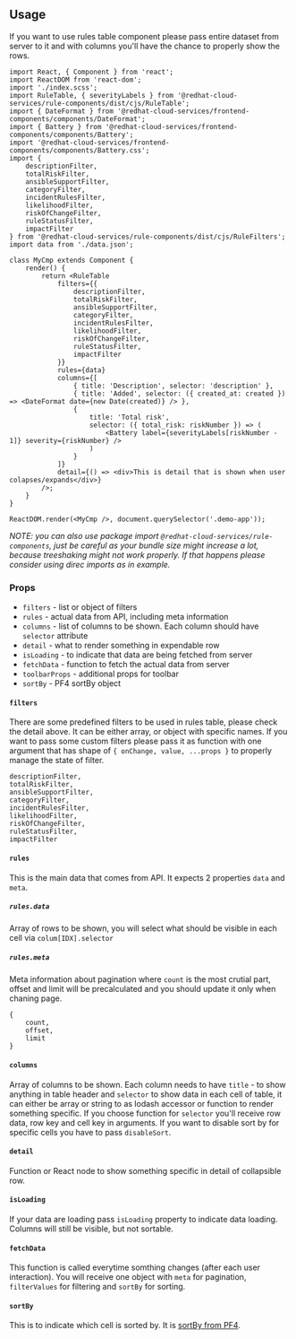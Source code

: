 ## Usage

If you want to use rules table component please pass entire dataset from server to it and with columns you'll have the chance to properly show the rows.

```JSX
import React, { Component } from 'react';
import ReactDOM from 'react-dom';
import './index.scss';
import RuleTable, { severityLabels } from '@redhat-cloud-services/rule-components/dist/cjs/RuleTable';
import { DateFormat } from '@redhat-cloud-services/frontend-components/components/DateFormat';
import { Battery } from '@redhat-cloud-services/frontend-components/components/Battery';
import '@redhat-cloud-services/frontend-components/components/Battery.css';
import {
    descriptionFilter,
    totalRiskFilter,
    ansibleSupportFilter,
    categoryFilter,
    incidentRulesFilter,
    likelihoodFilter,
    riskOfChangeFilter,
    ruleStatusFilter,
    impactFilter
} from '@redhat-cloud-services/rule-components/dist/cjs/RuleFilters';
import data from './data.json';

class MyCmp extends Component {
    render() {
        return <RuleTable
            filters={{
                descriptionFilter,
                totalRiskFilter,
                ansibleSupportFilter,
                categoryFilter,
                incidentRulesFilter,
                likelihoodFilter,
                riskOfChangeFilter,
                ruleStatusFilter,
                impactFilter
            }}
            rules={data}
            columns={[
                { title: 'Description', selector: 'description' },
                { title: 'Added', selector: ({ created_at: created }) => <DateFormat date={new Date(created)} /> },
                {
                    title: 'Total risk',
                    selector: ({ total_risk: riskNumber }) => (
                        <Battery label={severityLabels[riskNumber - 1]} severity={riskNumber} />
                    )
                }
            ]}
            detail={() => <div>This is detail that is shown when user colapses/expands</div>}
        />;
    }
}

ReactDOM.render(<MyCmp />, document.querySelector('.demo-app'));
```

*NOTE: you can also use package import `@redhat-cloud-services/rule-components`, just be careful as your bundle size might increase a lot, because treeshaking might not work properly. If that happens please consider using direc imports as in example.*

### Props

* `filters` - list or object of filters
* `rules` - actual data from API, including meta information
* `columns` - list of columns to be shown. Each column should have `selector` attribute
* `detail` - what to render something in expendable row
* `isLoading` - to indicate that data are being fetched from server
* `fetchData` - function to fetch the actual data from server
* `toolbarProps` - additional props for toolbar
* `sortBy` - PF4 sortBy object

#### `filters`

There are some predefined filters to be used in rules table, please check the detail above. It can be either array, or object with specific names. If you want to pass some custom filters please pass it as function with one argument that has shape of `{ onChange, value, ...props }` to properly manage the state of filter.

```
descriptionFilter,
totalRiskFilter,
ansibleSupportFilter,
categoryFilter,
incidentRulesFilter,
likelihoodFilter,
riskOfChangeFilter,
ruleStatusFilter,
impactFilter
```

#### `rules`

This is the main data that comes from API. It expects 2 properties `data` and `meta`.

##### `rules.data`

Array of rows to be shown, you will select what should be visible in each cell via `colum[IDX].selector`

##### `rules.meta`

Meta information about pagination where `count` is the most crutial part, offset and limit will be precalculated and you should update it only when chaning page.

```
{
    count,
    offset,
    limit
}
```

#### `columns`

Array of columns to be shown. Each column needs to have `title` - to show anything in table header and `selector` to show data in each cell of table, it can either be array or string to as lodash accessor or function to render something specific. If you choose function for `selector` you'll receive row data, row key and cell key in arguments. If you want to disable sort by for specific cells you have to pass `disableSort`.

#### `detail`

Function or React node to show something specific in detail of collapsible row.

#### `isLoading`

If your data are loading pass `isLoading` property to indicate data loading. Columns will still be visible, but not sortable.

#### `fetchData`

This function is called everytime somthing changes (after each user interaction). You will receive one object with `meta` for pagination, `filterValues` for filtering and `sortBy` for sorting.

#### `sortBy`

This is to indicate which cell is sorted by. It is [sortBy from PF4](https://patternfly-react.surge.sh/documentation/react/components/table#props).
